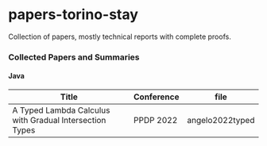 # papers-torino-stay
Collection of papers, mostly technical reports with complete proofs.

### Collected Papers and Summaries

#### Java
| Title | Conference | file |
| - | - | - |
| A Typed Lambda Calculus with Gradual Intersection Types | PPDP 2022 | angelo2022typed |
